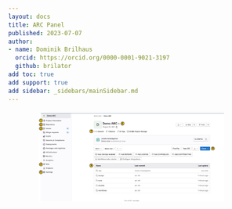 ```yaml
---
layout: docs
title: ARC Panel
published: 2023-07-07
author:
- name: Dominik Brilhaus
  orcid: https://orcid.org/0000-0001-9021-3197
  github: brilator
add toc: true
add support: true
add sidebar: _sidebars/mainSidebar.md
---
```


<img src="./img/datahub-ARC-overview.drawio.svg" style="width:75%;display: block;margin: 20px auto;">

